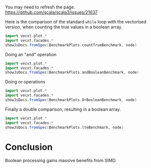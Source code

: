 
You may need to refresh the page.
https://github.com/scala/scala3/issues/21637

Here is the comparison of the standard `while` loop with the vectorised version, when counting the true values in a boolean array.

```scala mdoc:js sc:nocompile
import vecxt.plot.*
import vecxt.facades.*
showJsDocs.fromSpec(BenchmarkPlots.countTrueBenchmark, node)

```

Doing an "and" operation

```scala mdoc:js sc:nocompile
import vecxt.plot.*
import vecxt.facades.*
showJsDocs.fromSpec(BenchmarkPlots.andBooleanBenchmark, node)

```
Doing or operations

```scala mdoc:js sc:nocompile
import vecxt.plot.*
import vecxt.facades.*
showJsDocs.fromSpec(BenchmarkPlots.OrBooleanBenchmark, node)

```
Finally a double comparison, resulting in a boolean array.

```scala mdoc:js sc:nocompile
import vecxt.plot.*
import vecxt.facades.*
showJsDocs.fromSpec(BenchmarkPlots.lteBenchmark, node)

```


# Conclusion
Boolean processing gains massive benefits from SIMD.
